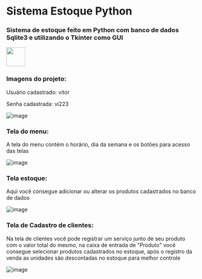 # Sistema Estoque Python
### Sistema de estoque feito em Python com banco de dados Sqlite3 e utilizando o Tkinter como GUI

<div>
  <img height="50cm" src=http://ForTheBadge.com/images/badges/made-with-python.svg>

### Imagens do projeto:

Usuário cadastrado: vitor

Senha cadastrada: vi223

![image](https://user-images.githubusercontent.com/108029211/184245194-28f44776-a83c-483e-b67c-b6da6ac0860b.png)



### Tela do menu:

A tela do menu contém o horário, dia da semana e os botões para acesso das telas

![image](https://user-images.githubusercontent.com/108029211/184245365-5ebf1d90-2928-4cce-ac88-b4be69ccde33.png)



### Tela estoque:

Aqui você consegue adicionar ou alterar os produtos cadastrados no banco de dados 


![image](https://user-images.githubusercontent.com/108029211/184245332-6608c548-4d6b-4165-9f9d-b702096561b8.png)



### Tela de Cadastro de clientes:

Na tela de clientes você pode registrar um serviço junto de seu produto com o valor total do mesmo, na caixa de entrada de "Produto" você consegue selecionar produtos cadastrados no estoque, após o registro da venda as unidades são descontadas no estoque para melhor controle

![image](https://user-images.githubusercontent.com/108029211/184245436-0b540a0b-1ca1-4fe8-a561-efeb933b3d48.png)
